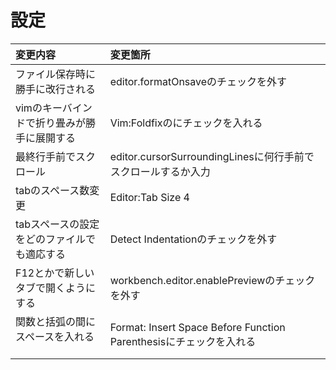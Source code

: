 # 設定<br>
| 変更内容 | 変更箇所 |
|:---                                        |:---                                 |
| ファイル保存時に勝手に改行される            | editor.formatOnsaveのチェックを外す |
| vimのキーバインドで折り畳みが勝手に展開する | Vim:Foldfixのにチェックを入れる      |
| 最終行手前でスクロール                      | editor.cursorSurroundingLinesに何行手前でスクロールするか入力 |
| tabのスペース数変更                         | Editor:Tab Size 4 |
| tabスペースの設定をどのファイルでも適応する  | Detect Indentationのチェックを外す |
| F12とかで新しいタブで開くようにする          | workbench.editor.enablePreviewのチェックを外す |
| 関数と括弧の間にスペースを入れる  　　        | Format: Insert Space Before Function Parenthesisにチェックを入れる |
